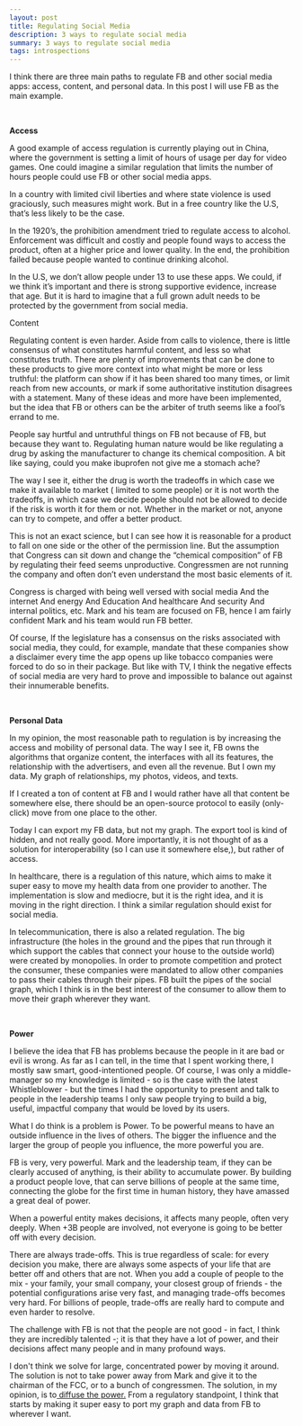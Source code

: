```yaml
---
layout: post
title: Regulating Social Media
description: 3 ways to regulate social media
summary: 3 ways to regulate social media
tags: introspections 
---
```



I think there are three main paths to regulate FB and other social media apps: access, content, and personal data. In this post I will use FB as the main example.

&nbsp;  


**Access**

A good example of access regulation is currently playing out in China, where the government is setting a limit of hours of usage per day for video games. One could imagine a similar regulation that limits the number of hours people could use FB or other social media apps.

 
In a country with limited civil liberties and where  state violence is used graciously, such measures might work. But in a free country like the U.S, that’s less likely to be the case. 

In the 1920’s, the prohibition amendment tried to regulate access to alcohol. Enforcement was difficult and costly and people found ways to access the product, often at a higher price and lower quality. In the end, the prohibition failed because people wanted to continue drinking alcohol. 

In the U.S, we don’t allow people under 13 to use these apps. We could, if we think it’s important and there is strong supportive evidence, increase that age. But it is hard to imagine that a full grown adult needs to be protected by the government from social media.  

Content

Regulating content is even harder. Aside from calls to violence, there is little consensus of what constitutes harmful content, and less so what constitutes truth. There are plenty of improvements that can be done to these products to give more context into what might be more or less truthful: the platform can show if it has been shared too many times, or limit reach from new accounts, or mark if some authoritative institution disagrees with a statement. Many of these ideas and more have been implemented, but the idea that FB or others can be the arbiter of truth seems like a fool’s errand to me. 

People say hurtful and untruthful things on FB not because of FB, but because they want to. Regulating human nature would be like regulating a drug by asking the manufacturer  to change its chemical composition. A bit like saying, could you make ibuprofen not give me a stomach ache?

The way I see it, either the drug is worth the tradeoffs in which case we make it available to market ( limited to some people)  or it is not worth the tradeoffs, in which case we decide people should not be allowed to decide if the risk is worth it for them or not. Whether in the market or not, anyone can try to compete, and offer a better product. 

 This is not an exact science, but I can see how it is reasonable for a product to fall on one side or the other of the permission line. But the assumption that Congress can sit down and change the “chemical composition” of FB by regulating their feed seems unproductive. Congressmen are not running the company and often don’t even understand the most basic elements of it. 

Congress is charged with being well versed with social media And the internet And energy And Education And healthcare And security And internal politics, etc. Mark and his team are focused on FB, hence I am fairly confident Mark and his team would run FB better. 

Of course, If the legislature has a consensus on the risks associated with social media, they could, for example, mandate that these companies show a disclaimer every time the app opens up like tobacco companies were forced to do so in their package. But like with TV,  I think the negative effects of social media are very hard to prove and impossible to balance out against their innumerable benefits. 

&nbsp;  

**Personal Data**


In my opinion, the most reasonable path to regulation is by increasing the access and mobility of personal data. The way I see it, FB owns the algorithms that organize content, the interfaces with all its features, the relationship with the advertisers, and even all the revenue. But I own my data. My graph of relationships, my photos, videos, and texts. 

If I created a ton of content at FB and I would rather have all that content be somewhere else, there should be an open-source protocol to easily (only-click) move from one place to the other. 

Today I can export my FB  data, but not my graph. The export tool is kind of hidden, and not really good. More importantly, it is not thought of as a solution for interoperability (so I can use it somewhere else,), but rather of access. 

 
In healthcare, there is a regulation of this nature, which aims to make it super easy to move my health data from one provider to another. The implementation is slow and mediocre, but it is the right idea, and it is moving in the right direction. I think a similar regulation should exist for social media. 

In telecommunication, there is also a related regulation. The big infrastructure (the holes in the ground and the pipes that run through it which support the cables that connect your house to the outside world) were created by monopolies. In order to promote competition and protect the consumer, these companies were mandated to allow other companies to pass their cables through their pipes. FB built the pipes of the social graph, which I think is in the best interest of the consumer to allow them to move their graph wherever they want. 

&nbsp;  


**Power**

I believe the idea that FB has problems because the people in it are bad or evil is wrong. As far as I can tell, in the time that I spent working there, I mostly saw smart, good-intentioned people. Of course, I was only a middle-manager so my knowledge is limited - so is the case with the latest Whistleblower - but the times I had the opportunity to present and talk to people in the leadership teams I only saw people trying to build a big, useful, impactful company that would be loved by its users.

 
What I do think is a problem is Power. To be powerful means to have an outside influence in the lives of others. The bigger the influence and the larger the group of people you influence, the more powerful you are.

 FB is very, very powerful. Mark and the leadership team, if they can be clearly accused of anything, is their ability to accumulate power. By building a product people love, that can serve billions of people at the same time, connecting the globe for the first time in human history, they have amassed a great deal of power.

When a powerful entity makes decisions, it affects many people, often very deeply. When +3B people are involved, not everyone is going to be better off with every decision. 

There are always trade-offs. This is true regardless of scale: for every decision you make, there are always some aspects of your life that are better off and others that are not. When you add a couple of people to the mix - your family, your small company, your closest group of friends - the potential configurations arise very fast, and managing trade-offs becomes very hard. For billions of people, trade-offs are really hard to compute and even harder to resolve.

The challenge with FB is not that the people are not good - in fact, I think they are incredibly talented -; it is that they have a lot of power, and their decisions affect many people and in many profound ways. 

I don't think we solve for large, concentrated power by moving it around. The solution is not to take power away from Mark and give it to the chairman of the FCC, or to a bunch of congressmen. The solution, in my opinion, is to[ diffuse the power.](https://www.gheller.co/2021/01/23/diffusion-of-power) From a regulatory standpoint, I think that starts by making it super easy to port my graph and data from FB to wherever I want. 

